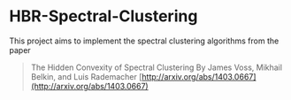 # HBR-Spectral-Clustering

This project aims to implement the spectral clustering algorithms from the paper
> The Hidden Convexity of Spectral Clustering
> By James Voss, Mikhail Belkin, and Luis Rademacher
> [http://arxiv.org/abs/1403.0667](http://arxiv.org/abs/1403.0667)

